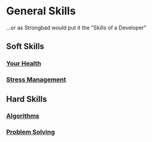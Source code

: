 # General Skills

...or as Strongbad would put it the "Skills of a Developer"

## Soft Skills

### [Your Health](./health)

### [Stress Management](./stress)

## Hard Skills

### [Algorithms](./algorithms)

### [Problem Solving](./problem-solving)
